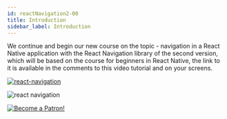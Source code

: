 ```yaml
---
id: reactNavigation2-00
title: Introduction
sidebar_label: Introduction
---
```



We continue and begin our new course on the topic - navigation in a React Native application with the React Navigation library of the second version, which will be based on the course for beginners in React Native, the link to it is available in the comments to this video tutorial and on your screens.

[![react-navigation](/img/rn2/00.gif)](https://youtu.be/tz_pOxQFcdo)

![react navigation](https://miro.medium.com/max/2000/1*G9d0ejcM_jJOgRgbex05Ng.gif)

[![Become a Patron!](/img/logo/patreon.jpg)](https://www.patreon.com/bePatron?u=31769291)
